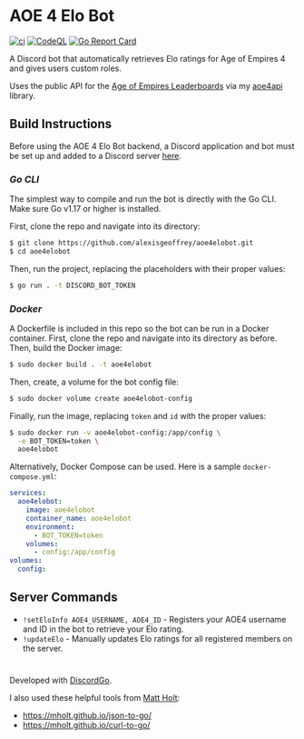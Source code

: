 # AOE 4 Elo Bot
[![ci](https://img.shields.io/github/workflow/status/alexisgeoffrey/aoe4elobot/ci?label=ci)](https://github.com/alexisgeoffrey/aoe4elobot/actions/workflows/ci.yml)
[![CodeQL](https://img.shields.io/github/workflow/status/alexisgeoffrey/aoe4elobot/CodeQL/main?label=code%20QL)](https://github.com/alexisgeoffrey/aoe4elobot/actions/workflows/codeql-analysis.yml)
[![Go Report Card](https://goreportcard.com/badge/github.com/alexisgeoffrey/aoe4elobot)](https://goreportcard.com/report/github.com/alexisgeoffrey/aoe4elobot)

A Discord bot that automatically retrieves Elo ratings for Age of Empires 4 and gives users custom roles.

Uses the public API for the [Age of Empires Leaderboards](https://www.ageofempires.com/stats/ageiv/) via my [aoe4api](https://github.com/alexisgeoffrey/aoe4api) library.

## Build Instructions
Before using the AOE 4 Elo Bot backend, a Discord application and bot must be set up and added to a Discord server [here](https://discord.com/developers/applications).
### *Go CLI*
The simplest way to compile and run the bot is directly with the Go CLI. Make sure Go v1.17 or higher is installed.

First, clone the repo and navigate into its directory:
```bash
$ git clone https://github.com/alexisgeoffrey/aoe4elobot.git
$ cd aoe4elobot
```
Then, run the project, replacing the placeholders with their proper values:
```bash
$ go run . -t DISCORD_BOT_TOKEN
```
### *Docker*
A Dockerfile is included in this repo so the bot can be run in a Docker container. First, clone the repo and navigate into its directory as before. Then, build the Docker image:
```bash
$ sudo docker build . -t aoe4elobot
```
Then, create, a volume for the bot config file:
```bash
$ sudo docker volume create aoe4elobot-config
```
Finally, run the image, replacing `token` and `id` with the proper values:
```bash
$ sudo docker run -v aoe4elobot-config:/app/config \
  -e BOT_TOKEN=token \
  aoe4elobot
```
Alternatively, Docker Compose can be used. Here is a sample `docker-compose.yml`:
```yml
services:
  aoe4elobot:
    image: aoe4elobot
    container_name: aoe4elobot
    environment:
      - BOT_TOKEN=token
    volumes:
      - config:/app/config
volumes:
  config:
```
## Server Commands
- `!setEloInfo AOE4_USERNAME, AOE4_ID` - Registers your AOE4 username and ID in the bot to retrieve your Elo rating.
- `!updateElo` - Manually updates Elo ratings for all registered members on the server.
#
Developed with [DiscordGo](https://github.com/bwmarrin/discordgo).

I also used these helpful tools from [Matt Holt](https://github.com/mholt):
- https://mholt.github.io/json-to-go/
- https://mholt.github.io/curl-to-go/
